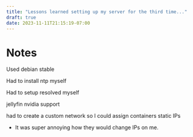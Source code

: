 ```yaml
---
title: "Lessons learned setting up my server for the third time..."
draft: true
date: 2023-11-11T21:15:19-07:00
---
```


# Notes

Used debian stable

Had to install ntp myself

Had to setup resolved myself

jellyfin nvidia support

had to create a custom network so I could assign containers static IPs

* It was super annoying how they would change IPs on me.
